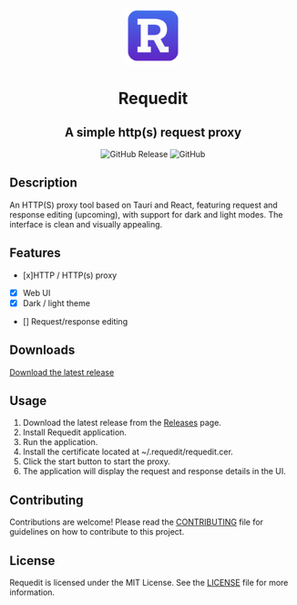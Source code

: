 
<div align="center">
<img style="width:100px; margin:auto" src="src/assets/logo.png">
<h1> Requedit </h1>
<h2> A simple http(s) request proxy</h2>
</div>

<div align="center">

![GitHub Release](https://img.shields.io/github/v/release/requedit/requedit)
![GitHub](https://img.shields.io/github/license/requedit/requedit)

</div>


## Description
An HTTP(S) proxy tool based on Tauri and React, featuring request and response editing (upcoming), with support for dark and light modes. The interface is clean and visually appealing.


## Features
* [x]HTTP / HTTP(s) proxy
* [x] Web UI
* [x] Dark / light theme
* [] Request/response editing


## Downloads
[Download the latest release](https://github.com/requedit/requedit/releases/latest)


## Usage
1. Download the latest release from the [Releases](https://github.com/requedit/requedit/releases) page.
2. Install Requedit application.
3. Run the application.
4. Install the certificate located at ~/.requedit/requedit.cer.
4. Click the start button to start the proxy.
5. The application will display the request and response details in the UI.

## Contributing
Contributions are welcome! Please read the [CONTRIBUTING](CONTRIBUTING.md) file for guidelines on how to contribute to this project.

## License
Requedit is licensed under the MIT License. See the [LICENSE](LICENSE) file for more information.
